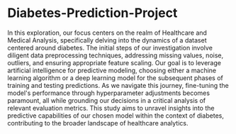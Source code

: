 # Diabetes-Prediction-Project
In this exploration, our focus centers on the realm of Healthcare and Medical
Analysis, specifically delving into the dynamics of a dataset centered around
diabetes. The initial steps of our investigation involve diligent data preprocessing
techniques, addressing missing values, noise, outliers, and ensuring appropriate
feature scaling. Our goal is to leverage artificial intelligence for predictive
modeling, choosing either a machine learning algorithm or a deep learning model
for the subsequent phases of training and testing predictions. As we navigate this
journey, fine-tuning the model's performance through hyperparameter
adjustments becomes paramount, all while grounding our decisions in a critical
analysis of relevant evaluation metrics. This study aims to unravel insights into
the predictive capabilities of our chosen model within the context of diabetes,
contributing to the broader landscape of healthcare analytics.
